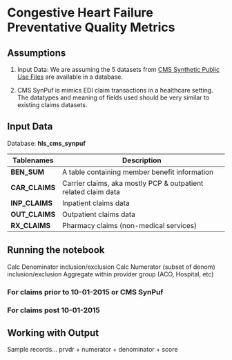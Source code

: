 # Congestive Heart Failure Preventative Quality Metrics

## Assumptions

1. Input Data: We are assuming the 5 datasets from [CMS Synthetic Public Use Files](https://www.cms.gov/Research-Statistics-Data-and-Systems/Downloadable-Public-Use-Files/SynPUFs/DE_Syn_PUF) are available in a database. 

2. CMS SynPuf is mimics EDI claim transactions in a healthcare setting. The datatypes and meaning of fields used should be very similar to existing claims datasets. 

## Input Data

Database: **hls_cms_synpuf**

| Tablenames | Description | 
| -- | -- | 
| **BEN_SUM** | A table containing member benefit information | 
| **CAR_CLAIMS** | Carrier claims, aka mostly PCP & outpatient related claim data |
| **INP_CLAIMS** | Inpatient claims data |
| **OUT_CLAIMS** | Outpatient claims data |
| **RX_CLAIMS** | Pharmacy claims (non-medical services) |

## Running the notebook

Calc Denominator inclusion/exclusion
Calc Numerator (subset of denom) inclusion/exclusion
Aggregate within provider group (ACO, Hospital, etc)

### For claims prior to 10-01-2015 or CMS SynPuf


### For claims post 10-01-2015


## Working with Output 

Sample records... prvdr + numerator + denominator + score


